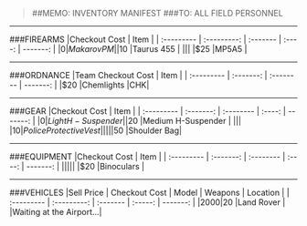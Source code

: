 > ##MEMO: INVENTORY MANIFEST
> ###TO: ALL FIELD PERSONNEL

----------
###FIREARMS
|Checkout Cost | Item    	 |
| :--------- | :---------: | :------- | :----: | -------: |
|$0  |Makarov PM	|
|$10  |Taurus 455	|
|||
|$25  |MP5A5	|

***

###ORDNANCE
|Team Checkout Cost | Item	|
| :--------- | :-------: | :-------- | -------: |
|$20  |Chemlights	    |CHK|

***

###GEAR
|Checkout Cost | Item	|
| :--------- | :-------: | :-------- | :----: | -------: |
|$0  |Light H-Suspender	|
|$20  |Medium H-Suspender	|
|||
|$10  |Police Protective Vest|
|||
|$50  |Shoulder Bag|

***

###EQUIPMENT
|Checkout Cost | Item	|
| :--------- | :-------: | :-------- | :----: | -------: |
|||||
|$20  |Binoculars    |

***

###VEHICLES
|Sell Price | Checkout Cost  | Model   | Weapons 	 | Location |
| :--------- | :---------: | :------- | :-----: | -------: |
|$2000  |$20     |Land Rover		  |     |Waiting at the Airport...|
